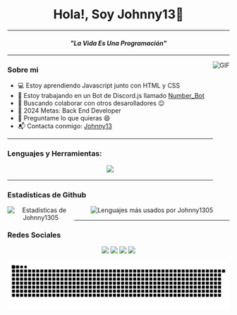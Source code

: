 <p>
  <h1 align="center"><b>Hola!, Soy Johnny13👋</b></h1>
</p>

***

<p>
  <h4 align="center"><b><i>"La Vida Es Una Programación"</i></b></h4>
</p>

***

<img align="right" height="270px" alt="GIF" src="https://avatars.githubusercontent.com/u/88325745" />

### Sobre mi
- 💻 Estoy aprendiendo Javascript junto con HTML y CSS
- 🔭 Estoy trabajando en un Bot de Discord.js llamado [Number_Bot](https://numberbot.johnnyportfolio.x10.mx)
- 👯 Buscando colaborar con otros desarolladores :wink:
- 🥅 2024 Metas: Back End Developer
- 💬 Preguntame lo que quieras :smile:
- 📬 Contacta conmigo: [Johnny13](https://johnnyportfolio.x10.mx)


***

### Lenguajes y Herramientas: 

<p align="center">
  <a href="#">
    <img src="https://skillicons.dev/icons?i=html,css,js,php,git,github,mongodb,nextjs,nodejs,py,react,ts,vercel,vscode,wordpress" />
  </a>
</p>

***
### Estadísticas de Github
<div align="center">
<img align="left" src="https://api.githubtrends.io/user/svg/Johnny1305/repos?time_range=one_year&group=other&loc_metric=changed&theme=synthwaves" alt="Estadísticas de Johnny1305" width="30%">
  
<img src="https://api.githubtrends.io/user/svg/Johnny1305/langs?time_range=one_year&use_percent=True&theme=synthwaves" width="30%" alt="Lenguajes más usados por Johnny1305">
</div>

***

### Redes Sociales

<p align="center">
  <a href="https://www.instagram.com/johnny13.htb" target="_blank" style="text-decoration: none;">
    <img src="https://skillicons.dev/icons?i=instagram" />
  </a>
  <a href="mailto:jonathan.ramos.business@gmail.com" target="_blank" style="text-decoration: none;">
    <img src="https://skillicons.dev/icons?i=gmail" />
  </a>
  <a href="https://www.linkedin.com/in/johnny13/" target="_blank" style="text-decoration: none;">
    <img src="https://skillicons.dev/icons?i=linkedin" />
  </a>
  <a href="https://discordapp.com/users/553696056567922699" target="_blank" style="text-decoration: none;">
    <img src="https://skillicons.dev/icons?i=discord" />
  </a>
</p>


<div dir="auto" align="center"><a href="#"> 
<p dir="auto">
  <a target="_blank" rel="noopener noreferrer" href="#"><img src="https://github.com/willianmano/willianmano/raw/main/github-contribution-grid-snake.svg" alt="Snake animation" style="max-width: 100%;"></a>
</p>
</div>
